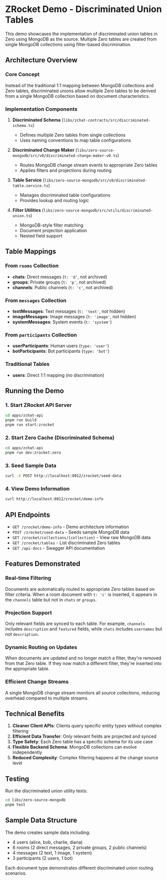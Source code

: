 # ZRocket Demo - Discriminated Union Tables

This demo showcases the implementation of discriminated union tables in Zero using MongoDB as the source. Multiple Zero tables are created from single MongoDB collections using filter-based discrimination.

## Architecture Overview

### Core Concept
Instead of the traditional 1:1 mapping between MongoDB collections and Zero tables, discriminated unions allow multiple Zero tables to be derived from a single MongoDB collection based on document characteristics.

### Implementation Components

1. **Discriminated Schema** (`libs/zchat-contracts/src/discriminated-schema.ts`)
   - Defines multiple Zero tables from single collections
   - Uses naming conventions to map table configurations

2. **Discriminated Change Maker** (`libs/zero-source-mongodb/src/v0/discriminated-change-maker-v0.ts`)
   - Routes MongoDB change stream events to appropriate Zero tables
   - Applies filters and projections during routing

3. **Table Service** (`libs/zero-source-mongodb/src/v0/discriminated-table.service.ts`)
   - Manages discriminated table configurations
   - Provides lookup and routing logic

4. **Filter Utilities** (`libs/zero-source-mongodb/src/utils/discriminated-union.ts`)
   - MongoDB-style filter matching
   - Document projection application
   - Nested field support

## Table Mappings

### From `rooms` Collection
- **chats**: Direct messages (`t: 'd'`, not archived)
- **groups**: Private groups (`t: 'p'`, not archived) 
- **channels**: Public channels (`t: 'c'`, not archived)

### From `messages` Collection
- **textMessages**: Text messages (`t: 'text'`, not hidden)
- **imageMessages**: Image messages (`t: 'image'`, not hidden)
- **systemMessages**: System events (`t: 'system'`)

### From `participants` Collection
- **userParticipants**: Human users (`type: 'user'`)
- **botParticipants**: Bot participants (`type: 'bot'`)

### Traditional Tables
- **users**: Direct 1:1 mapping (no discrimination)

## Running the Demo

### 1. Start ZRocket API Server
```bash
cd apps/zchat-api
pnpm run build
pnpm run start:zrocket
```

### 2. Start Zero Cache (Discriminated Schema)
```bash
cd apps/zchat-api  
pnpm run dev:zrocket:zero
```

### 3. Seed Sample Data
```bash
curl -X POST http://localhost:8012/zrocket/seed-data
```

### 4. View Demo Information
```bash
curl http://localhost:8012/zrocket/demo-info
```

## API Endpoints

- `GET /zrocket/demo-info` - Demo architecture information
- `POST /zrocket/seed-data` - Seeds sample MongoDB data
- `GET /zrocket/collections/{collection}` - View raw MongoDB data
- `GET /zrocket/tables` - List discriminated Zero tables
- `GET /api-docs` - Swagger API documentation

## Features Demonstrated

### Real-time Filtering
Documents are automatically routed to appropriate Zero tables based on filter criteria. When a room document with `t: 'c'` is inserted, it appears in the `channels` table but not in `chats` or `groups`.

### Projection Support
Only relevant fields are synced to each table. For example, `channels` includes `description` and `featured` fields, while `chats` includes `usernames` but not `description`.

### Dynamic Routing on Updates
When documents are updated and no longer match a filter, they're removed from that Zero table. If they now match a different filter, they're inserted into the appropriate table.

### Efficient Change Streams
A single MongoDB change stream monitors all source collections, reducing overhead compared to multiple streams.

## Technical Benefits

1. **Cleaner Client APIs**: Clients query specific entity types without complex filtering
2. **Efficient Data Transfer**: Only relevant fields are projected and synced
3. **Type Safety**: Each Zero table has a specific schema for its use case
4. **Flexible Backend Schema**: MongoDB collections can evolve independently
5. **Reduced Complexity**: Complex filtering happens at the change source level

## Testing

Run the discriminated union utility tests:
```bash
cd libs/zero-source-mongodb
pnpm test
```

## Sample Data Structure

The demo creates sample data including:
- 4 users (alice, bob, charlie, diana)
- 6 rooms (2 direct messages, 2 private groups, 2 public channels)
- 4 messages (2 text, 1 image, 1 system)
- 3 participants (2 users, 1 bot)

Each document type demonstrates different discriminated union routing scenarios.